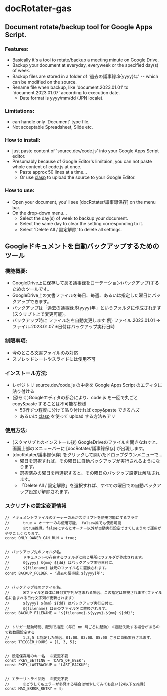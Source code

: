 # docRotater-gas
## Document rotate/backup tool for Google Apps Script.

### Features:
- Basically it's a tool to rotate/backup a meeting minute on Google Drive.
- Backup your document at everyday, everyweek or the specified day(s) of week.
- Backup files are stored in a folder of '過去の議事録.${yyyy}年' -- which can be modified on the source.
- Rename file when backup, like 'document.2023.01.01' to 'document.2023.01.07' according to execution date.
	- Date format is yyyy/mm/dd (JPN locale).

### Limitations:
- can handle only 'Document' type file.
- Not acceptable Spreadsheet, Slide etc.

### How to install:
- just paste content of 'source.dev/code.js' into your Google Apps Script editor.
- Presumably because of Google Editor's limitaion, you can not paste whole content of code.js at once.
	- Paste approx 50 lines at a time...
	- Or use [clasp](https://github.com/google/clasp) to upload the source to your Google Editor.

### How to use:
- Open your document, you'll see [docRotater/議事録保存] on the menu bar.
- On the drop-down menu...
	- Select the day(s) of week to backup your document.
	- Select the same day to clear the setting corresponding to it.
	- Select 'Delete All / 設定解除' to delete all settings.


## Googleドキュメントを自動バックアップするためのツール

### 機能概要:
- GoogleDrive上に保存してある議事録をローテーション(バックアップ)するためのツールです。
- GoogleDrive上の文書ファイルを毎日、毎週、あるいは指定した曜日にバックアップできます。
- バックアップは「過去の議事録.${yyyy}年」というフォルダに作成されます(スクリプト上で変更可能)。
- バックアップ時に ファイル名を自動変更します 例) ファイル.2023.01.01 → ファイル.2023.01.07  ※日付はバックアップ実行日時

### 制限事項:
- 今のところ文書ファイルのみ対応
- スプレッドシートやスライドには使用不可

### インストール方法:
- レポジトリ source.dev/code.js の中身を Google Apps Script のエディタに貼り付ける
- (恐らく)Googleエディタの都合により、code.js を一回で丸ごと copy&paste することは不可能な模様
	- 50行ずつ程度に分けて貼り付ければ copy&paste できるハズ
	- あるいは [clasp](https://github.com/google/clasp) を使って upload する方法もアリ

### 使用方法:
- (スクマリブとのインストール後) GoogleDriveのファイルを開きなおすと、画面上部のメニューバーに [docRotater/議事録保存] が出現します。
- [docRotater/議事録保存] をクリックして開いたドロップダウンメニューで...
	- 曜日を選択すれば、その曜日に自動バックアップが実行されるようになります。
	- 選択済みの曜日を再選択すると、その曜日のバックップ設定は解除されます。
	- 「Delete All / 設定解除」を選択すれば、すべての曜日での自動バックアップ設定が解除されます。

### スクリプトの設定変更情報
```
// ドキュメントファイルのオーナーのみがスクリプトを使用可能にするフラグ 
//		true = オーナーのみ使用可能、 false=誰でも使用可能
//		※true推奨。falseにするとオーナー以外が自動実行設定できてしまうので運用がややこしくなります。
const ONLY_OWNER_CAN_RUN = true; 


// バックアップ先のフォルダ名。
//		ドキュメントの存在するフォルダと同じ場所にフォルダが作成されます。
//		${yyyy} ${mm} ${dd} はバックアップ実行日付に、
//		${filename} は元のファイル名に置換されます。
const BACKUP_FOLDER = '過去の議事録.${yyyy}年';


// バックアップ後のファイル名。
//		※ファイル名自体に日付文字列が含まれる場合、この指定は無視されます(ファイル名に含まれる日付文字列が更新されます)
//		${yyyy} ${mm} ${dd} はバックアップ実行日付に、
//		${filename} は元のファイル名に置換されます。
const BACKUP_FILENAME = '${filename}.${yyyy}.${mm}.${dd}';


// トリガー起動時間、配列で指定 (毎日 nn 時ごろに起動) ※起動失敗する場合があるので複数回設定する
//		1,3,5 と指定した場合、01:00、03:00、05:00 ごろに自動実行されます。
const TRIGGER_HOURS = [1, 3, 5];


// 設定保存用のキー名  ※変更不要
const PKEY_SETTING = 'DAYS_OF_WEEK';
const PKEY_LASTBACKUP = 'LAST_BACKUP';


// エラーリトライ回数  ※変更不要
//		※どうしてもエラーが多発する場合は増やしてみても良い(24以下を推奨)
const MAX_ERROR_RETRY = 4;
```
